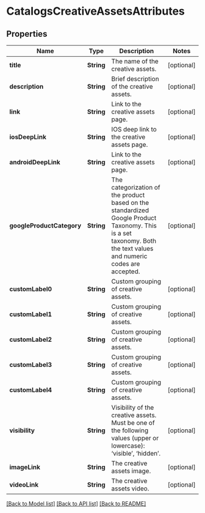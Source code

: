 # CatalogsCreativeAssetsAttributes

## Properties
Name | Type | Description | Notes
------------ | ------------- | ------------- | -------------
**title** | **String** | The name of the creative assets. | [optional] 
**description** | **String** | Brief description of the creative assets. | [optional] 
**link** | **String** | Link to the creative assets page. | [optional] 
**iosDeepLink** | **String** | IOS deep link to the creative assets page. | [optional] 
**androidDeepLink** | **String** | Link to the creative assets page. | [optional] 
**googleProductCategory** | **String** | The categorization of the product based on the standardized Google Product Taxonomy. This is a set taxonomy. Both the text values and numeric codes are accepted. | [optional] 
**customLabel0** | **String** | Custom grouping of creative assets. | [optional] 
**customLabel1** | **String** | Custom grouping of creative assets. | [optional] 
**customLabel2** | **String** | Custom grouping of creative assets. | [optional] 
**customLabel3** | **String** | Custom grouping of creative assets. | [optional] 
**customLabel4** | **String** | Custom grouping of creative assets. | [optional] 
**visibility** | **String** | Visibility of the creative assets. Must be one of the following values (upper or lowercase): ‘visible’, ‘hidden’. | [optional] 
**imageLink** | **String** | The creative assets image. | [optional] 
**videoLink** | **String** | The creative assets video. | [optional] 

[[Back to Model list]](../README.md#documentation-for-models) [[Back to API list]](../README.md#documentation-for-api-endpoints) [[Back to README]](../README.md)


